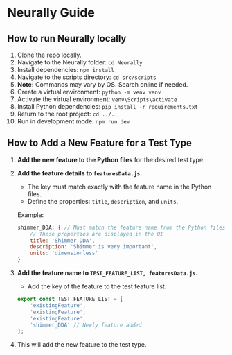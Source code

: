 # Neurally Guide

## How to run Neurally locally

1. Clone the repo locally.
2. Navigate to the Neurally folder: `cd Neurally`
3. Install dependencies: `npm install`
4. Navigate to the scripts directory: `cd src/scripts`
5. **Note:** Commands may vary by OS. Search online if needed.
6. Create a virtual environment: `python -m venv venv`
7. Activate the virtual environment: `venv\Scripts\activate`
8. Install Python dependencies: `pip install -r requirements.txt`
9. Return to the root project: `cd ../..`
10. Run in development mode: `npm run dev`

## How to Add a New Feature for a Test Type

1. **Add the new feature to the Python files** for the desired test type.

2. **Add the feature details to `featuresData.js`.**  
   - The key must match exactly with the feature name in the Python files.  
   - Define the properties: `title`, `description`, and `units`.

   Example:

   ```javascript
   shimmer_DDA: { // Must match the feature name from the Python files
       // These properties are displayed in the UI
       title: 'Shimmer DDA',
       description: 'Shimmer is very important',
       units: 'dimensionless'
   }
   ```

3. **Add the feature name to `TEST_FEATURE_LIST, featuresData.js`.**  
    -  Add the key of the feature to the test feature list.

    ```javascript
    export const TEST_FEATURE_LIST = [
        'existingFeature',
        'existingFeature',
        'existingFeature',
        'shimmer_DDA' // Newly feature added
    ];
    ```

4. This will add the new feature to the test type.
